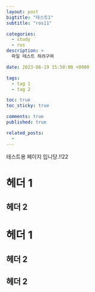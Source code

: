 ```yaml
---
layout: post
bigtitle: "테스트1"
subtitle: "ros11"

categories:
  - study
  - ros
description: >
  파일 테스트 하려구여

date: 2023-06-19 15:50:00 +0900

tags:
  - tag 1
  - tag 2

toc: true
toc_sticky: true

comments: true
published: true

related_posts:
  -
---
```


테스트용 페이지 입니당.!!22

# 헤더 1

## 헤더 2

# 헤더 1

## 헤더 2

## 헤더 2
